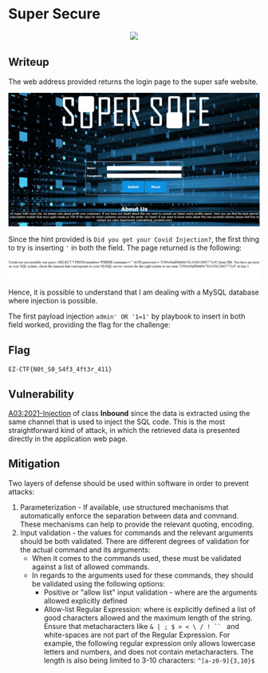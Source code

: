 # Super Secure

<p align="center"><img src="https://github.com/greedpanda/ez-ctf-2022/blob/main/assets/Super-Secure.jpg"/></p>

## Writeup

The web address provided returns the login page to the super safe website.

<p align="center"><img src="https://github.com/greedpanda/ez-ctf-2022/blob/main/assets/super-secure0.png"/></p>

Since the hint provided is `Did you get your Covid Injection?`, the first thing to try is inserting `'` in both the field.
The page returned is the following:

<p align="center"><img src="https://github.com/greedpanda/ez-ctf-2022/blob/main/assets/super-secure1.png"/></p>

Hence, it is possible to understand that I am dealing with a MySQL database where injection is possible. 

The first payload injection `admin' OR '1=1'` by playbook to insert in both field worked, providing the flag for the challenge:

## Flag

    EZ-CTF{N0t_S0_S4f3_4ft3r_411}

## Vulnerability

[A03:2021-Injection](https://owasp.org/Top10/A03_2021-Injection/) of class **Inbound** since the data is extracted using the same channel that is used to inject the SQL code. This is the most straightforward kind of attack, in which the retrieved data is presented directly in the application web page.

## Mitigation

Two layers of defense should be used within software in order to prevent attacks:

1. Parameterization - If available, use structured mechanisms that automatically enforce the separation between data and command. These mechanisms can help to provide the relevant quoting, encoding.
2. Input validation - the values for commands and the relevant arguments should be both validated. There are different degrees of validation for the actual command and its arguments:
    - When it comes to the commands used, these must be validated against a list of allowed commands.
    - In regards to the arguments used for these commands, they should be validated using the following options:
        - Positive or "allow list" input validation - where are the arguments allowed explicitly defined
        - Allow-list Regular Expression: where is explicitly defined a list of good characters allowed and the maximum length of the string. Ensure that metacharacters like `& | ; $ > < \ / ! `` `  and white-spaces are not part of the Regular Expression. For example, the following regular expression only allows lowercase letters and numbers, and does not contain metacharacters. The length is also being limited to 3-10 characters: `^[a-z0-9]{3,10}$`